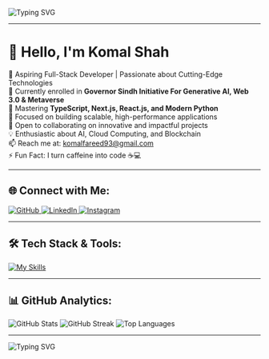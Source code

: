 ![Typing SVG](https://readme-typing-svg.demolab.com?font=Fira+Code&weight=600&size=20&pause=1000&color=blue&center=false&random=false&width=600&height=60&lines=Hi%2C+I'm+Komal+Shah;Full-Stack+Developer;Tech+Enthusiast+%26+Innovator;Always+Exploring+New+Technologies;Passionate+about+Problem-Solving)

---

# 👋 Hello, I'm Komal Shah

🚀 Aspiring Full-Stack Developer | Passionate about Cutting-Edge Technologies  
🔭 Currently enrolled in **Governor Sindh Initiative For Generative AI, Web 3.0 & Metaverse**  
🌱 Mastering **TypeScript, Next.js, React.js, and Modern Python**  
🎯 Focused on building scalable, high-performance applications  
👯 Open to collaborating on innovative and impactful projects  
💡 Enthusiastic about AI, Cloud Computing, and Blockchain  
📫 Reach me at: [komalfareed93@gmail.com](mailto:komalfareed93@gmail.com)  
⚡ Fun Fact: I turn caffeine into code ☕💻  

---

## 🌐 Connect with Me:
<a href="https://github.com/Komal-shah22">
  <img src="https://img.shields.io/badge/GitHub-black?style=for-the-badge&logo=github&logoColor=white" alt="GitHub" />
</a>
<a href="https://www.linkedin.com/in/komal-shah">
  <img src="https://img.shields.io/badge/LinkedIn-blue?style=for-the-badge&logo=linkedin&logoColor=white" alt="LinkedIn" />
</a>
<a href="https://www.instagram.com/mirrordoll3?igsh=MWZ3bXB5NGpqOHRyeg==">
  <img src="https://img.shields.io/badge/Instagram-purple?style=for-the-badge&logo=instagram&logoColor=white" alt="Instagram" />
</a>

---

## 🛠️ Tech Stack & Tools:
[![My Skills](https://skillicons.dev/icons?i=typescript,javascript,html,css,nextjs,react,nodejs,git,github,python,figma&perline=6)](https://skillicons.dev)

---

## 📊 GitHub Analytics:
<img src="https://github-readme-stats.vercel.app/api?username=Komal-shah22&show_icons=true&theme=radical" alt="GitHub Stats" />

<img src="https://github-readme-streak-stats.herokuapp.com/?user=Komal-shah22&theme=radical" alt="GitHub Streak" />

<img src="https://github-readme-stats.vercel.app/api/top-langs/?username=Komal-shah22&layout=compact&theme=radical" alt="Top Languages" />

---

![Typing SVG](https://readme-typing-svg.demolab.com?font=Fira+Code&weight=600&size=20&pause=1000&color=blue&center=false&random=false&width=600&height=60&lines=Thank+you+for+visiting+my+GitHub+profile!+😊)
